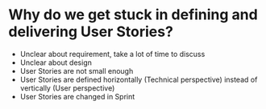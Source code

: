 # Why do we get stuck in defining and delivering User Stories?

- Unclear about requirement, take a lot of time to discuss
- Unclear about design
- User Stories are not small enough
- User Stories are defined horizontally (Technical perspective) instead of vertically (User perspective)
- User Stories are changed in Sprint
